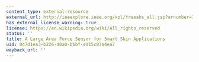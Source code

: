 ```yaml
---
content_type: external-resource
external_url: http://ieeexplore.ieee.org/xpl/freeabs_all.jsp?arnumber=1037366
has_external_license_warning: true
license: https://en.wikipedia.org/wiki/All_rights_reserved
status: ''
title: A Large Area Force Sensor for Smart Skin Applications
uid: 047d1ea3-b226-40a0-bbbf-ed15c07a4ea7
wayback_url: ''
---
```

